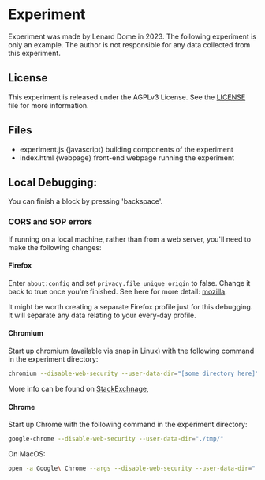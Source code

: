 # Experiment

Experiment was made by Lenard Dome in 2023. The following experiment is only an example. The author is not responsible for any data collected from this experiment.

## License

This experiment is released under the AGPLv3 License. See the [LICENSE](LICENSE) file for more information.

## Files

*   experiment.js {javascript} building components of the experiment
*   index.html {webpage} front-end webpage running the experiment

## Local Debugging:

You can finish a block by pressing 'backspace'.

### CORS and SOP errors

If running on a local machine, rather than from a web server, you'll need to make the following changes:

#### Firefox

Enter `about:config` and set `privacy.file_unique_origin` to false. Change it
back to true once you're finished. See here for more detail:
[mozilla](https://developer.mozilla.org/en-US/docs/Web/HTTP/CORrS/Errors/CORSRequestNotHttp).

It might be worth creating a separate Firefox profile just for this debugging.
It will separate any data relating to your every-day profile.

#### Chromium

Start up chromium (available via snap in Linux) with the following command
in the experiment directory:

```bash
chromium --disable-web-security --user-data-dir="[some directory here]"
```

More info can be found on [StackExchnage](https://stackoverflow.com/questions/3102819/disable-same-origin-policy-in-chrome),

#### Chrome

Start up Chrome with the following command in the experiment directory:

```bash
google-chrome --disable-web-security --user-data-dir="./tmp/"
```

On MacOS:

```bash
open -a Google\ Chrome --args --disable-web-security --user-data-dir="./tmp/"
```